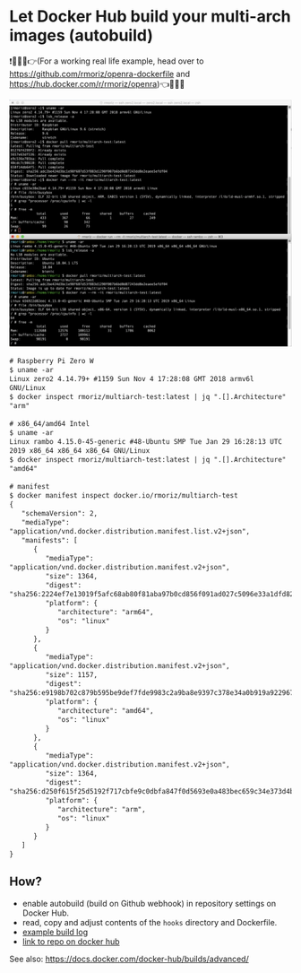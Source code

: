 # Let Docker Hub build your multi-arch images (autobuild)

❗️🌟🌟🌟👉(For a working real life example, head over to https://github.com/rmoriz/openra-dockerfile and https://hub.docker.com/r/rmoriz/openra)👈🌟🌟🌟

![](img/multiarch.png)

```shell
# Raspberry Pi Zero W
$ uname -ar
Linux zero2 4.14.79+ #1159 Sun Nov 4 17:28:08 GMT 2018 armv6l GNU/Linux
$ docker inspect rmoriz/multiarch-test:latest | jq ".[].Architecture"
"arm"

# x86_64/amd64 Intel
$ uname -ar
Linux rambo 4.15.0-45-generic #48-Ubuntu SMP Tue Jan 29 16:28:13 UTC 2019 x86_64 x86_64 x86_64 GNU/Linux
$ docker inspect rmoriz/multiarch-test:latest | jq ".[].Architecture"
"amd64"

# manifest
$ docker manifest inspect docker.io/rmoriz/multiarch-test
{
   "schemaVersion": 2,
   "mediaType": "application/vnd.docker.distribution.manifest.list.v2+json",
   "manifests": [
      {
         "mediaType": "application/vnd.docker.distribution.manifest.v2+json",
         "size": 1364,
         "digest": "sha256:2224ef7e13019f5afc68ab80f81aba97b0cd856f091ad027c5096e33a1dfd822",
         "platform": {
            "architecture": "arm64",
            "os": "linux"
         }
      },
      {
         "mediaType": "application/vnd.docker.distribution.manifest.v2+json",
         "size": 1157,
         "digest": "sha256:e9198b702c879b595be9def7fde9983c2a9ba8e9397c378e34a0b919a9229673",
         "platform": {
            "architecture": "amd64",
            "os": "linux"
         }
      },
      {
         "mediaType": "application/vnd.docker.distribution.manifest.v2+json",
         "size": 1364,
         "digest": "sha256:d250f615f25d5192f717cbfe9c0dbfa847f0d5693e0a483bec659c34e373d4b6",
         "platform": {
            "architecture": "arm",
            "os": "linux"
         }
      }
   ]
}
```


## How?

- enable autobuild (build on Github webhook) in repository settings on Docker Hub.
- read, copy and adjust contents of the `hooks` directory and Dockerfile.
- [example build log](https://gist.github.com/rmoriz/4204f1f30eeda3892248e797024ed794)
- [link to repo on docker hub](https://hub.docker.com/r/rmoriz/multiarch-test)


See also: https://docs.docker.com/docker-hub/builds/advanced/
